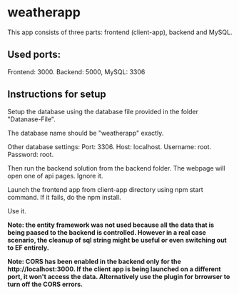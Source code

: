 # weatherapp

This app consists of three parts: frontend (client-app), backend and MySQL.

## Used ports:

Frontend: 3000.
Backend: 5000,
MySQL: 3306

## Instructions for setup

Setup the database using the database file provided in the folder "Datanase-File".

The database name should be "weatherapp" exactly.

Other database settings: 
Port: 3306.
Host: localhost.
Username: root.
Password: root.

Then run the backend solution from the backend folder. The webpage will open one of api pages. Ignore it.

Launch the frontend app from client-app directory using npm start command. If it fails, do the npm install.

Use it.

**Note: the entity framework was not used because all the data that is being paased to the backend is controlled. However in a real case scenario, the cleanup of sql string might be useful or even switching out to EF entirely.**

**Note: CORS has been enabled in the backend only for the http://localhost:3000. If the client app is being launched on a different port, it won't access the data. Alternatively use the plugin for brrowser to turn off the CORS errors.**